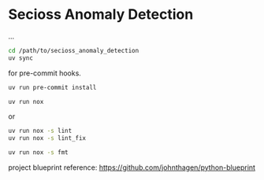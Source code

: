 # Secioss Anomaly Detection

...

```bash
cd /path/to/secioss_anomaly_detection
uv sync
```

for pre-commit hooks.

```bash
uv run pre-commit install
```

```bash
uv run nox
```
or 
```bash
uv run nox -s lint
uv run nox -s lint_fix
```
```bash
uv run nox -s fmt
```

project blueprint reference:
https://github.com/johnthagen/python-blueprint

